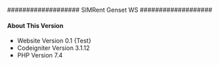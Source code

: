 ###################
SIMRent Genset WS
###################

<!-- <h1>USER ADMIN</h1> -->

<!-- <h3> user : admin </h3> -->
<!-- <h3> password : admin </h3> -->

<h4 class="modal-title" id="staticBackdropLabel">About This Version</h4>
<ul type="square">
                            <li>Website Version 0.1 {Test}</li>
                            <li>Codeigniter Version 3.1.12</li>
                            <li>PHP Version 7.4</li>
                        </ul>
